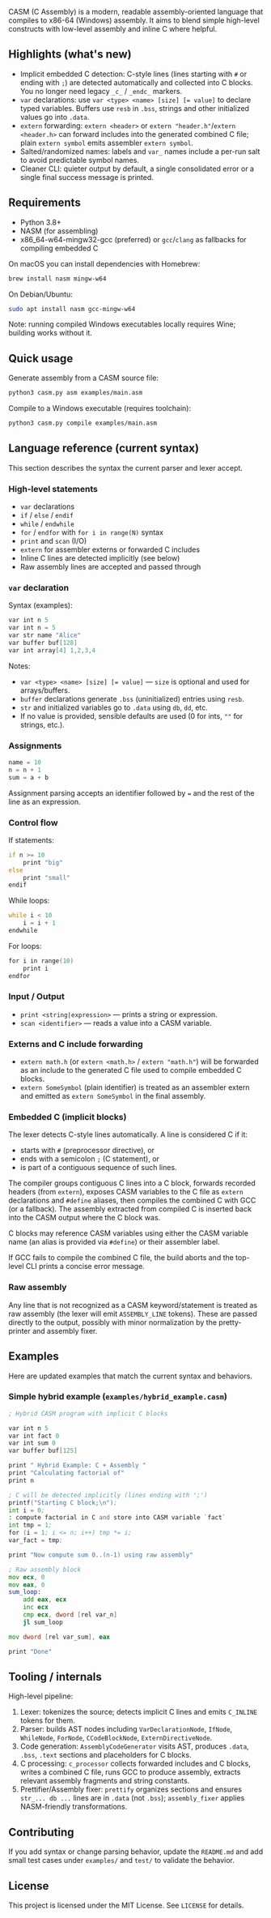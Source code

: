 CASM (C Assembly) is a modern, readable assembly-oriented language that compiles to x86-64 (Windows) assembly. It aims to blend simple high-level constructs with low-level assembly and inline C where helpful.

## Highlights (what's new)

- Implicit embedded C detection: C-style lines (lines starting with `#` or ending with `;`) are detected automatically and collected into C blocks. You no longer need legacy `_c_` / `_endc_` markers.
- `var` declarations: use `var <type> <name> [size] [= value]` to declare typed variables. Buffers use `resb` in `.bss`, strings and other initialized values go into `.data`.
- `extern` forwarding: `extern <header>` or `extern "header.h"`/`extern <header.h>` can forward includes into the generated combined C file; plain `extern symbol` emits assembler `extern symbol`.
- Salted/randomized names: labels and `var_` names include a per-run salt to avoid predictable symbol names.
- Cleaner CLI: quieter output by default, a single consolidated error or a single final success message is printed.

## Requirements

- Python 3.8+
- NASM (for assembling)
- x86_64-w64-mingw32-gcc (preferred) or `gcc`/`clang` as fallbacks for compiling embedded C

On macOS you can install dependencies with Homebrew:

```bash
brew install nasm mingw-w64
```

On Debian/Ubuntu:

```bash
sudo apt install nasm gcc-mingw-w64
```

Note: running compiled Windows executables locally requires Wine; building works without it.

## Quick usage

Generate assembly from a CASM source file:

```bash
python3 casm.py asm examples/main.asm
```

Compile to a Windows executable (requires toolchain):

```bash
python3 casm.py compile examples/main.asm
```

## Language reference (current syntax)

This section describes the syntax the current parser and lexer accept.

### High-level statements

- `var` declarations
- `if` / `else` / `endif`
- `while` / `endwhile`
- `for` / `endfor` with `for i in range(N)` syntax
- `print` and `scan` (I/O)
- `extern` for assembler externs or forwarded C includes
- Inline C lines are detected implicitly (see below)
- Raw assembly lines are accepted and passed through

### `var` declaration

Syntax (examples):

```asm
var int n 5
var int n = 5
var str name "Alice"
var buffer buf[128]
var int array[4] 1,2,3,4
```

Notes:
- `var <type> <name> [size] [= value]` — `size` is optional and used for arrays/buffers.
- `buffer` declarations generate `.bss` (uninitialized) entries using `resb`.
- `str` and initialized variables go to `.data` using `db`, `dd`, etc.
- If no value is provided, sensible defaults are used (0 for ints, `""` for strings, etc.).

### Assignments

```asm
name = 10
n = n + 1
sum = a + b
```

Assignment parsing accepts an identifier followed by `=` and the rest of the line as an expression.

### Control flow

If statements:

```asm
if n >= 10
    print "big"
else
    print "small"
endif
```

While loops:

```asm
while i < 10
    i = i + 1
endwhile
```

For loops:

```asm
for i in range(10)
    print i
endfor
```

### Input / Output

- `print <string|expression>` — prints a string or expression.
- `scan <identifier>` — reads a value into a CASM variable.

### Externs and C include forwarding

- `extern math.h` (or `extern <math.h>` / `extern "math.h"`) will be forwarded as an include to the generated C file used to compile embedded C blocks.
- `extern SomeSymbol` (plain identifier) is treated as an assembler extern and emitted as `extern SomeSymbol` in the final assembly.

### Embedded C (implicit blocks)

The lexer detects C-style lines automatically. A line is considered C if it:
- starts with `#` (preprocessor directive), or
- ends with a semicolon `;` (C statement), or
- is part of a contiguous sequence of such lines.

The compiler groups contiguous C lines into a C block, forwards recorded headers (from `extern`), exposes CASM variables to the C file as `extern` declarations and `#define` aliases, then compiles the combined C with GCC (or a fallback). The assembly extracted from compiled C is inserted back into the CASM output where the C block was.

C blocks may reference CASM variables using either the CASM variable name (an alias is provided via `#define`) or their assembler label.

If GCC fails to compile the combined C file, the build aborts and the top-level CLI prints a concise error message.

### Raw assembly

Any line that is not recognized as a CASM keyword/statement is treated as raw assembly (the lexer will emit `ASSEMBLY_LINE` tokens). These are passed directly to the output, possibly with minor normalization by the pretty-printer and assembly fixer.

## Examples

Here are updated examples that match the current syntax and behaviors.

### Simple hybrid example (`examples/hybrid_example.casm`)

```asm
; Hybrid CASM program with implicit C blocks

var int n 5
var int fact 0
var int sum 0
var buffer buf[125]

print " Hybrid Example: C + Assembly "
print "Calculating factorial of"
print n

; C will be detected implicitly (lines ending with ';')
printf("Starting C block;\n");
int i = 0;
: compute factorial in C and store into CASM variable `fact`
int tmp = 1;
for (i = 1; i <= n; i++) tmp *= i;
var_fact = tmp;

print "Now compute sum 0..(n-1) using raw assembly"

; Raw assembly block
mov ecx, 0
mov eax, 0
sum_loop:
    add eax, ecx
    inc ecx
    cmp ecx, dword [rel var_n]
    jl sum_loop

mov dword [rel var_sum], eax

print "Done"
```

## Tooling / internals

High-level pipeline:

1. Lexer: tokenizes the source; detects implicit C lines and emits `C_INLINE` tokens for them.
2. Parser: builds AST nodes including `VarDeclarationNode`, `IfNode`, `WhileNode`, `ForNode`, `CCodeBlockNode`, `ExternDirectiveNode`.
3. Code generation: `AssemblyCodeGenerator` visits AST, produces `.data`, `.bss`, `.text` sections and placeholders for C blocks.
4. C processing: `c_processor` collects forwarded includes and C blocks, writes a combined C file, runs GCC to produce assembly, extracts relevant assembly fragments and string constants.
5. Prettifier/Assembly fixer: `prettify` organizes sections and ensures `str_... db ...` lines are in `.data` (not `.bss`); `assembly_fixer` applies NASM-friendly transformations.

## Contributing

If you add syntax or change parsing behavior, update the `README.md` and add small test cases under `examples/` and `test/` to validate the behavior.

## License

This project is licensed under the MIT License. See `LICENSE` for details.